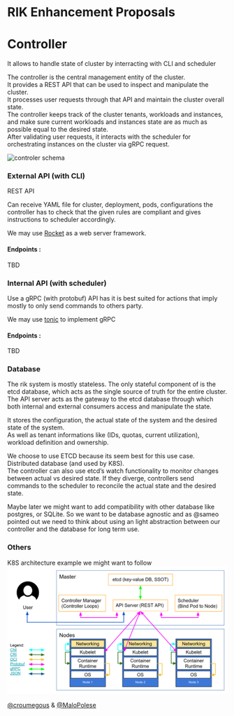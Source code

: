 
# RIK Enhancement Proposals

  

# Controller

It allows to handle state of cluster by interracting with CLI and scheduler

The controller is the central management entity of the cluster.   
It provides a REST API that can be used to inspect and manipulate the cluster.   
It processes user requests through that API and maintain the cluster overall state.  
The controller keeps track of the cluster tenants, workloads and instances, and make sure current workloads and instances state are as much as possible equal to the desired state.  
After validating user requests, it interacts with the scheduler for orchestrating instances on the cluster via gRPC request.  

  
![controler schema](https://res.cloudinary.com/malo-polese/image/upload/v1617964829/Polytech_DO/rik/controller_c3ood6.png)
### External API (with CLI)

REST API

Can receive YAML file for cluster, deployment, pods, configurations the controller has to check that the given rules are compliant and gives instructions to scheduler accordingly.

We may use [Rocket](https://rocket.rs/) as a web server framework.

#### Endpoints :



TBD

  

### Internal API (with scheduler)

Use a gRPC (with protobuf) API has it is best suited for actions that imply mostly to only send commands to others party.

We may use [tonic](https://github.com/hyperium/tonic) to implement gRPC
  

#### Endpoints :

  

TBD

  
  

### Database

The rik system is mostly stateless. The only stateful component of is the etcd database, which acts as the single source of truth for the entire cluster. The API server acts as the gateway to the etcd database through which both internal and external consumers access and manipulate the state.


It stores the configuration, the actual state of the system and the desired state of the system.  
As well as tenant informations like (IDs, quotas, current utilization), workload definition and ownership.  
  
We choose to use ETCD because its seem best for this use case. Distributed database (and used by K8S).  
The controller can also use etcd’s watch functionality to monitor changes between actual vs desired state.
If they diverge, controllers send commands to the scheduler to reconcile the actual state and the desired state.

  
Maybe later we might want to add compatibility with other database like postgres, or SQLite.
So we want to be database agnostic and as @sameo pointed out we need to think about using an light abstraction between our controller and the database for long term use.

### Others

K8S architecture example we might want to follow
![K8S architecture example](assets/kubernetes-control-plane.png)



[@croumegous](https://github.com/croumegous) & [@MaloPolese](https://github.com/MaloPolese)
